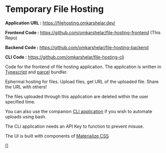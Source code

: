 # Temporary File Hosting

**Application URL :** https://filehosting.omkarshelar.dev/

**Frontend Code :** https://github.com/omkarshelar/file-hosting-frontend (This Repo)

**Backend Code :** https://github.com/omkarshelar/file-hosting-backend

**CLI Code :** https://github.com/omkarshelar/file-hosting-cli

Code for the frontend of file hosting application.
The application is written in [Typescript](https://www.typescriptlang.org/) and [parcel](https://parceljs.org/) bundler.

Ephermal hosting for files. Upload files, get URL of the uploaded file. Share the URL with others!

The files uploaded through this application are deleted within the user specified time.

You can also use the companion [CLI application](https://github.com/omkarshelar/file-hosting-cli) if you wish to automate uploads using bash.

The CLI application needs an API Key to function to prevent misuse.

The UI is built with components of [Materialize CSS](https://materializecss.com/)


[]
